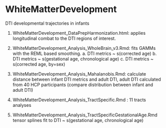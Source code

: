 # WhiteMatterDevelopment
DTI developmental trajectories in infants

1. WhiteMatterDevelopment_DataPrepHarmonization.html: applies longitudinal combat to the DTI regions of interest.

2. WhiteMatterDevelopment_Analysis_WholeBrain_v3.Rmd: fits GAMMs with the REML based smoothing.
 a.  DTI metrics ~ s(corrected age)
 b. DTI metrics ~ s(gestational age, chronological age)
 c. DTI metrics ~ s(corrected age, by=sex)

3. WhiteMatterDevelopment_Analysis_Mahalanobis.Rmd: calculate distance between infant DTI metrics and adult DTI, adult DTI calculated from 40 HCP participants  (compare distribution between infant and adult DTI)
   
4. WhiteMatterDevelopment_Analysis_TractSpecific.Rmd : 11 tracts analyses

5. WhiteMatterDevelopment_Analysis_TractSpecificGestationalAge.Rmd tensor splines fit to DTI ~ s(gestational age, chronological age)
